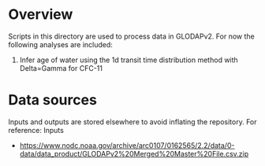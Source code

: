 # Overview
Scripts in this directory are used to process data in GLODAPv2. For now the following analyses are included:
1. Infer age of water using the 1d transit time distribution method with Delta=Gamma for CFC-11

# Data sources
Inputs and outputs are stored elsewhere to avoid inflating the repository. For reference:
Inputs
- https://www.nodc.noaa.gov/archive/arc0107/0162565/2.2/data/0-data/data_product/GLODAPv2%20Merged%20Master%20File.csv.zip

